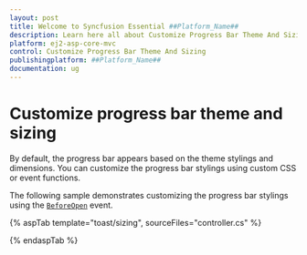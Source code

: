 ```yaml
---
layout: post
title: Welcome to Syncfusion Essential ##Platform_Name##
description: Learn here all about Customize Progress Bar Theme And Sizing of Syncfusion Essential ##Platform_Name## widgets based on HTML5 and jQuery.
platform: ej2-asp-core-mvc
control: Customize Progress Bar Theme And Sizing
publishingplatform: ##Platform_Name##
documentation: ug
---
```



# Customize progress bar theme and sizing

By default, the progress bar appears based on the theme stylings and dimensions. You can customize the progress bar stylings using custom CSS or event functions.

The following sample demonstrates customizing the progress bar stylings using the [`BeforeOpen`](https://help.syncfusion.com/cr/aspnetcore-js2/Syncfusion.EJ2.Notifications.Toast.html#Syncfusion_EJ2_Notifications_Toast_BeforeOpen) event.

{% aspTab template="toast/sizing", sourceFiles="controller.cs" %}

{% endaspTab %}
